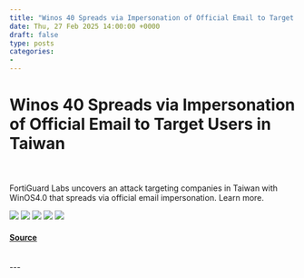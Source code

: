 ```yaml
---
title: "Winos 40 Spreads via Impersonation of Official Email to Target Users in Taiwan"
date: Thu, 27 Feb 2025 14:00:00 +0000
draft: false
type: posts
categories: 
- 
---
```

# Winos 40 Spreads via Impersonation of Official Email to Target Users in Taiwan

<br/>

<br/>
FortiGuard Labs uncovers an attack targeting companies in Taiwan with WinOS4.0 that spreads via official email impersonation. Learn more.

[![](https://assets.feedblitz.com/i/fblike20.png)](https://feeds.fortinet.com/_/28/913866605/fortinet/blog/threat-research "Like on Facebook") [![](https://assets.feedblitz.com/i/pinterest20.png)](https://feeds.fortinet.com/_/29/913866605/fortinet/blog/threat-research, "Pin it!") [![](https://assets.feedblitz.com/i/x.png)](https://feeds.fortinet.com/_/24/913866605/fortinet/blog/threat-research "Post to X.com") [![](https://assets.feedblitz.com/i/email20.png)](https://feeds.fortinet.com/_/19/913866605/fortinet/blog/threat-research "Subscribe by email") [![](https://assets.feedblitz.com/i/rss20.png)](https://feeds.fortinet.com/_/20/913866605/fortinet/blog/threat-research "Subscribe by RSS")

#### [Source](https://feeds.fortinet.com/~/913866605/0/fortinet/blog/threat-research~Winos-Spreads-via-Impersonation-of-Official-Email-to-Target-Users-in-Taiwan)

<br/>
---
